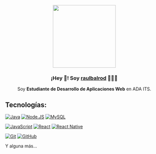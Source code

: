 <p align="center" width="300">
   <img align="center" width="200" src="https://i.imgur.com/aSCBsNc.png"/>
   <h3 align="center">¡Hey 👋! Soy <a href="https://raulbalrod.github.io/portfolio/">raulbalrod</a> 👨🏻‍💻</h3>
</p>

<p align="center">Soy <strong>Estudiante de Desarrollo de Aplicaciones Web</strong> en ADA ITS.</p>
<p align="center">
  
  ## Tecnologías:
[![Java](https://img.shields.io/badge/Java-b48600?style=for-the-badge&logo=java&logoColor=white&labelColor=101010)]()
[![Node.JS](https://img.shields.io/badge/Node.JS-339933?style=for-the-badge&logo=node.js&logoColor=white&labelColor=101010)]()
[![MySQL](https://img.shields.io/badge/MySQL-4479A1?style=for-the-badge&logo=mysql&logoColor=white&labelColor=101010)]()
</br>

[![JavaScript](https://img.shields.io/badge/JavaScript-F7DF1E?style=for-the-badge&logo=javascript&logoColor=white&labelColor=101010)]()
[![React](https://img.shields.io/badge/React-0088b3?style=for-the-badge&logo=react&logoColor=white&labelColor=101010)]()
[![React Native](https://img.shields.io/badge/React.Native-004e67?style=for-the-badge&logo=react&logoColor=white&labelColor=101010)]()
</br>

[![Git](https://img.shields.io/badge/Git-e94e31?style=for-the-badge&logo=git&logoColor=white&labelColor=101010)]()
[![GitHub](https://img.shields.io/badge/GitHub-1c2128?style=for-the-badge&logo=github&logoColor=white&labelColor=101010)]()
</br>

Y alguna más...
